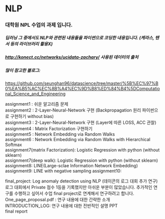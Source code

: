 # NLP
### 대학원 NPL 수업의 과제 입니다.
##### 딥러닝 그 중에서도 NLP와 관련된 내용들을 파이썬으로 코딩한 내용입니다. (케라스, 텐서 등의 라이브러리 활용X)
##### http://konect.cc/networks/ucidata-zachary/ 사용된 데이터의 출처


##### 많이 참고한 블로그:
https://github.com/seunghan96/datascience/tree/master/%5B%EC%97%B0%EA%B5%AC%EC%8B%A4%EC%9D%B8%ED%84%B4%5DComputational_Science_and_Engineering


assignment1 : 쉬운 알고리즘 문제  
assignment2 : 2-Layer-Neural-Network 구현 (Backpropagation 원리 파이썬으로 구현하기 without bias)  
assignment3 : 2-Layer-Neural-Network 구현 (Layer에 따른 LOSS, ACC 관찰)  
assignment4 : Matrix Factorization 구현하기   
assignment5 : Network Embedding via Random Walks  
assignment6 : Network Embedding via Random Walks with Hierarchical Softmax  
assignment7(matrix Factorization): Logistic Regression with python (without sklearn)  
assignment7(deep walk): Logistic Regression with python (without sklearn)  
assignment8: LINE(Large-sclae Information Network Embedding)  
assignment9: LINE with negative sampling
assignment10:

final_project: Log anomaly detection using NLP (데이콘의 로그 대회 추가 연구)  
로그 대회에서 Private 점수 1등을 기록했지만 아쉬운 부분이 많았습니다. 추가적인 연구를 수행하고 싶어서 수업 final project로 연계해서 연구하려고 합니다.  
One_page_proposal.pdf : 연구 내용에 대한 간략한 소개  
INTRODUCTION_LOG: 연구 내용에 대한 전반적인 설명 PPT  
final report  
  
